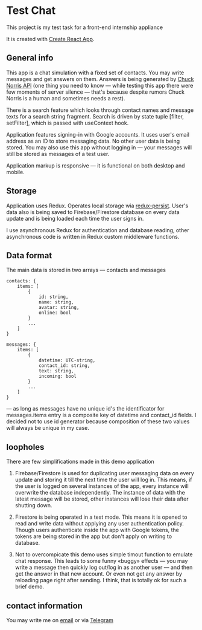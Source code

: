 # Test Chat

This project is my test task for a front-end internship appliance

It is created with [Create React App](https://github.com/facebook/create-react-app).

## General info

This app is a chat simulation with a fixed set of contacts. You may write messages and get answers on them. Answers is being generated by [Chuck Norris API](https://api.chucknorris.io/) (one thing you need to know — while testing this app there were few moments of server silence — that's because despite rumors Chuck Norris is a human and sometimes needs a rest).

There is a search feature which looks through contact names and message texts for a search string fragment. Search is driven by state tuple [filter, setFilter], which is passed with useContext hook.

Application features signing-in with Google accounts. It uses user's email address as an ID to store messaging data. No other user data is being stored.
You may also use this app without logging in — your messages will still be stored as messages of a test user.

Application markup is responsive — it is functional on both desktop and mobile.

## Storage

Application uses Redux. Operates local storage wia [redux-persist](https://www.npmjs.com/package/redux-persist).
User's data also is being saved to Firebase/Firestore database on every data update and is being loaded each time the user signs in.

I use asynchronous Redux for authentication and database reading, other asynchronous code is written in Redux custom middleware functions.

## Data format

The main data is stored in two arrays — contacts and messages

```
contacts: {
    items: [
        {
            id: string,
            name: string,
            avatar: string,
            online: bool
        }
        ...
    ]
}

messages: {
    items: [
        {
            datetime: UTC-string,
            contact_id: string,
            text: string,
            incoming: bool
        }
        ...
    ]
}
```

— as long as messages have no unique id's the identificator for messages.items entry is a composite key of datetime and contact_id fields. I decided not to use id generator because composition of these two values will always be unique in my case.

## loopholes

There are few simplifications made in this demo application

1. Firebase/Firestore is used for duplicating user messaging data on every update and storing it till the next time the user will log in. This means, if the user is logged on several instances of the app, every instance will overwrite the database independently. The instance of data with the latest message will be stored, other instances will lose their data after shutting down.

2. Firestore is being operated in a test mode. This means it is opened to read and write data without applying any user authentication policy. Though users authenticate inside the app with Google tokens, the tokens are being stored in the app but don't apply on writing to database.

3. Not to overcompicate this demo uses simple timout function to emulate chat response. This leads to some funny «buggy» effects — you may write a message then quickly log out/log in as another user — and then get the answer in that new account. Or even not get any answer by reloading page right after sending.
I think, that is totally ok for such a brief demo.

## contact information

You may write me on [email](mailto:illya.bondar.ukraine@gmail.com) or via [Telegram](https://t.me/iliyabinocular)
